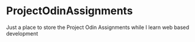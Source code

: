# ProjectOdinAssignments
Just a place to store the Project Odin Assignments while I learn web based development
